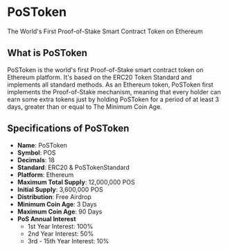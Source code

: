 # PoSToken
The World's First Proof-of-Stake Smart Contract Token on Ethereum

## What is PoSToken
PoSToken is the world's first Proof-of-Stake smart contract token on Ethereum platform. It's based on the ERC20 Token Standard and implements all standard methods. As an Ethereum token, PoSToken first implements the Proof-of-Stake mechanism, meaning that every holder can earn some extra tokens just by holding PoSToken for a period of at least 3 days, greater than or equal to The Minimum Coin Age.

## Specifications of PoSToken
* **Name**: PoSToken
* **Symbol**: POS
* **Decimals**: 18
* **Standard**: ERC20 & PoSTokenStandard
* **Platform**: Ethereum
* **Maximum Total Supply**: 12,000,000 POS
* **Initial Supply**: 3,600,000 POS
* **Distribution**: Free Airdrop
* **Minimum Coin Age**: 3 Days
* **Maximum Coin Age**: 90 Days
* **PoS Annual Interest**
  + 1st Year Interest: 100%
  + 2nd Year Interest: 50%
  + 3rd - 15th Year Interest: 10%

